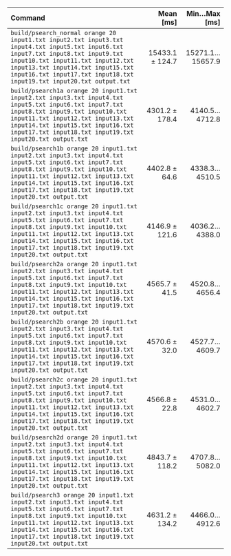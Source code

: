| Command | Mean [ms] | Min…Max [ms] |
|:---|---:|---:|
| `build/psearch_normal orange 20 input1.txt input2.txt input3.txt input4.txt input5.txt input6.txt input7.txt input8.txt input9.txt input10.txt input11.txt input12.txt input13.txt input14.txt input15.txt input16.txt input17.txt input18.txt input19.txt input20.txt output.txt` | 15433.1 ± 124.7 | 15271.1…15657.9 |
| `build/psearch1a orange 20 input1.txt input2.txt input3.txt input4.txt input5.txt input6.txt input7.txt input8.txt input9.txt input10.txt input11.txt input12.txt input13.txt input14.txt input15.txt input16.txt input17.txt input18.txt input19.txt input20.txt output.txt` | 4301.2 ± 178.4 | 4140.5…4712.8 |
| `build/psearch1b orange 20 input1.txt input2.txt input3.txt input4.txt input5.txt input6.txt input7.txt input8.txt input9.txt input10.txt input11.txt input12.txt input13.txt input14.txt input15.txt input16.txt input17.txt input18.txt input19.txt input20.txt output.txt` | 4402.8 ± 64.6 | 4338.3…4510.5 |
| `build/psearch1c orange 20 input1.txt input2.txt input3.txt input4.txt input5.txt input6.txt input7.txt input8.txt input9.txt input10.txt input11.txt input12.txt input13.txt input14.txt input15.txt input16.txt input17.txt input18.txt input19.txt input20.txt output.txt` | 4146.9 ± 121.6 | 4036.2…4388.0 |
| `build/psearch2a orange 20 input1.txt input2.txt input3.txt input4.txt input5.txt input6.txt input7.txt input8.txt input9.txt input10.txt input11.txt input12.txt input13.txt input14.txt input15.txt input16.txt input17.txt input18.txt input19.txt input20.txt output.txt` | 4565.7 ± 41.5 | 4520.8…4656.4 |
| `build/psearch2b orange 20 input1.txt input2.txt input3.txt input4.txt input5.txt input6.txt input7.txt input8.txt input9.txt input10.txt input11.txt input12.txt input13.txt input14.txt input15.txt input16.txt input17.txt input18.txt input19.txt input20.txt output.txt` | 4570.6 ± 32.0 | 4527.7…4609.7 |
| `build/psearch2c orange 20 input1.txt input2.txt input3.txt input4.txt input5.txt input6.txt input7.txt input8.txt input9.txt input10.txt input11.txt input12.txt input13.txt input14.txt input15.txt input16.txt input17.txt input18.txt input19.txt input20.txt output.txt` | 4566.8 ± 22.8 | 4531.0…4602.7 |
| `build/psearch2d orange 20 input1.txt input2.txt input3.txt input4.txt input5.txt input6.txt input7.txt input8.txt input9.txt input10.txt input11.txt input12.txt input13.txt input14.txt input15.txt input16.txt input17.txt input18.txt input19.txt input20.txt output.txt` | 4843.7 ± 118.2 | 4707.8…5082.0 |
| `build/psearch3 orange 20 input1.txt input2.txt input3.txt input4.txt input5.txt input6.txt input7.txt input8.txt input9.txt input10.txt input11.txt input12.txt input13.txt input14.txt input15.txt input16.txt input17.txt input18.txt input19.txt input20.txt output.txt` | 4631.2 ± 134.2 | 4466.0…4912.6 |
